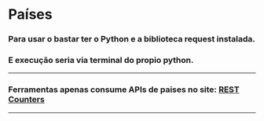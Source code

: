 # **Países**
### Para usar o bastar ter o **Python** e a biblioteca **request** instalada.
### E execução seria via terminal do propio python.
---
### Ferramentas apenas consume APIs de paises no site: [REST Counters](https://restcountries.eu/) 
---
